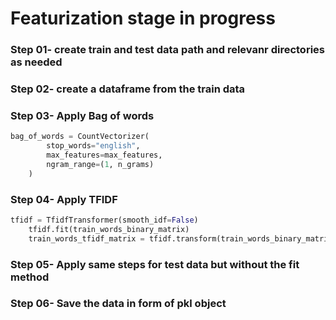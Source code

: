 # Featurization stage in progress

### Step 01- create train and test data path and relevanr directories as needed

### Step 02- create a dataframe from the train data

### Step 03- Apply Bag of words
```python
bag_of_words = CountVectorizer(
        stop_words="english",
        max_features=max_features,
        ngram_range=(1, n_grams)
    )
```

### Step 04- Apply TFIDF
```python
tfidf = TfidfTransformer(smooth_idf=False)
    tfidf.fit(train_words_binary_matrix)
    train_words_tfidf_matrix = tfidf.transform(train_words_binary_matrix)
```

### Step 05- Apply same steps for test data but without the fit method

### Step 06- Save the data in form of pkl object





